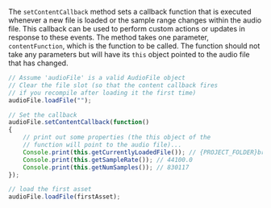 The `setContentCallback` method sets a callback function that is executed whenever a new file is loaded or the sample range changes within the audio file. This callback can be used to perform custom actions or updates in response to these events. The method takes one parameter, `contentFunction`, which is the function to be called. The function should not take any parameters but will have its `this` object pointed to the audio file that has changed.


```javascript
// Assume 'audioFile' is a valid AudioFile object
// Clear the file slot (so that the content callback fires
// if you recompile after loading it the first time)
audioFile.loadFile("");

// Set the callback
audioFile.setContentCallback(function()
{
	// print out some properties (the this object of the
	// function will point to the audio file)...
	Console.print(this.getCurrentlyLoadedFile()); // {PROJECT_FOLDER}breakbeat_44k.wav
	Console.print(this.getSampleRate()); // 44100.0
	Console.print(this.getNumSamples()); // 830117
});

// load the first asset
audioFile.loadFile(firstAsset);
```